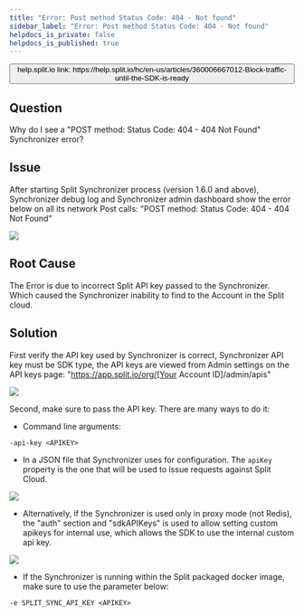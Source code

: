 ```yaml
---
title: "Error: Post method Status Code: 404 - Not found"
sidebar_label: "Error: Post method Status Code: 404 - Not found"
helpdocs_is_private: false
helpdocs_is_published: true
---
```


<p>
  <button style={{borderRadius:'8px', border:'1px', fontFamily:'Courier New', fontWeight:'800', textAlign:'left'}}> help.split.io link: https://help.split.io/hc/en-us/articles/360006667012-Block-traffic-until-the-SDK-is-ready </button>
</p>

## Question

Why do I see a "POST method: Status Code: 404 - 404 Not Found" Synchronizer error?

## Issue

After starting Split Synchronizer process (version 1.6.0 and above), Synchronizer debug log and Synchronizer admin dashboard show the error below on all its network Post calls:
"POST method: Status Code: 404 - 404 Not Found"

![](https://help.split.io/hc/article_attachments/360013690471)

## Root Cause

The Error is due to incorrect Split API key passed to the Synchronizer. Which caused the Synchronizer inability to find to the Account in the Split cloud.

## Solution

First verify the API key used by Synchronizer is correct, Synchronizer API key must be SDK type, the API keys are viewed from Admin settings on the API keys page:
"https://app.split.io/org/[Your Account ID]/admin/apis"

![](https://help.split.io/hc/article_attachments/360013671012)

Second, make sure to pass the API key. There are many ways to do it:

* Command line arguments:
```
-api-key <APIKEY>
```

* In a JSON file that Synchronizer uses for configuration. The `apiKey` property is the one that will be used to issue requests against Split Cloud.

![](https://help.split.io/hc/article_attachments/360013671132)

* Alternatively, if the Synchronizer is used only in proxy mode (not Redis), the "auth" section and "sdkAPIKeys" is used to allow setting custom apikeys for internal use, which allows the SDK to use the internal custom api key.

![](https://help.split.io/hc/article_attachments/360013671492)

* If the Synchronizer is running within the Split packaged docker image, make sure to use the parameter below:
```
-e SPLIT_SYNC_API_KEY <APIKEY>
```